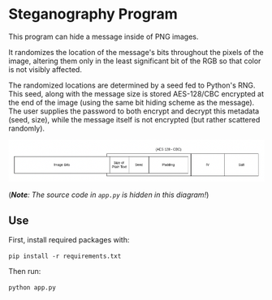 # Steganography Program

This program can hide a message inside of PNG images.

It randomizes the location of the message's bits throughout the pixels of the image, 
altering them only in the least significant bit of the RGB so that color is not visibly affected.

The randomized locations are determined by a seed fed to Python's RNG. This seed, along with the 
message size is stored AES-128/CBC encrypted at the end of the image (using the same bit hiding scheme
as the message). The user supplies the password to both encrypt and decrypt this metadata (seed, size),
while the message itself is not encrypted (but rather scattered randomly).


![Diagram of a hidden message (with a hidden message inside!)](hidden_message.png)

(_**Note**: The source code in `app.py` is hidden in this diagram!_)

## Use

First, install required packages with:

`pip install -r requirements.txt`

Then run:

`python app.py`